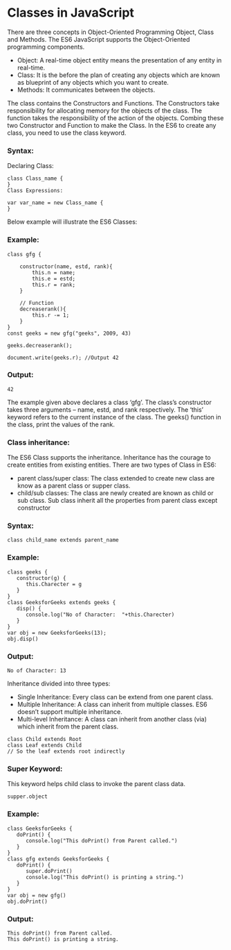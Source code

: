 # Classes in JavaScript

There are three concepts in Object-Oriented Programming Object, Class and Methods. The ES6 JavaScript supports the Object-Oriented programming components.

- Object: A real-time object entity means the presentation of any entity in real-time.
- Class: It is the before the plan of creating any objects which are known as blueprint of any objects which you want to create.
- Methods: It communicates between the objects.

The class contains the Constructors and Functions. The Constructors take responsibility for allocating memory for the objects of the class. The function takes the responsibility of the action of the objects. Combing these two Constructor and Function to make the Class.
In the ES6 to create any class, you need to use the class keyword.

### Syntax:
Declaring Class:

```
class Class_name {  
}
Class Expressions:

var var_name = new Class_name {  
}
```
Below example will illustrate the ES6 Classes:

### Example:
```
class gfg {  

    constructor(name, estd, rank){ 
        this.n = name; 
        this.e = estd; 
        this.r = rank; 
    } 
  
    // Function 
    decreaserank(){ 
        this.r -= 1; 
    } 
} 
const geeks = new gfg("geeks", 2009, 43) 
      
geeks.decreaserank(); 
      
document.write(geeks.r); //Output 42 
```

### Output:
```
42
```

The example given above declares a class ‘gfg’. The class’s constructor takes three arguments – name, estd, and rank respectively. The ‘this’ keyword refers to the current instance of the class. The geeks() function in the class, print the values of the rank.

### Class inheritance: 
The ES6 Class supports the inheritance. Inheritance has the courage to create entities from existing entities. There are two types of Class in ES6:

- parent class/super class: The class extended to create new class are know as a parent class or supper class.
- child/sub classes: The class are newly created are known as child or sub class. Sub class inherit all the properties from parent class except constructor

### Syntax:
```
class child_name extends parent_name
```

### Example:
```
class geeks {  
   constructor(g) {  
      this.Charecter = g 
   }  
}  
class GeeksforGeeks extends geeks {  
   disp() {  
      console.log("No of Character:  "+this.Charecter)  
   }  
}  
var obj = new GeeksforGeeks(13);  
obj.disp() 
``` 
### Output:
```
No of Character: 13
```

Inheritance divided into three types:

- Single Inheritance: Every class can be extend from one parent class.
- Multiple Inheritance: A class can inherit from multiple classes. ES6 doesn’t support multiple inheritance.
- Multi-level Inheritance: A class can inherit from another class (via) which inherit from the parent class.
```
class Child extends Root
class Leaf extends Child 
// So the leaf extends root indirectly
```
### Super Keyword: 
This keyword helps child class to invoke the parent class data.
```
supper.object
```
### Example:
```
class GeeksforGeeks {  
   doPrint() { 
      console.log("This doPrint() from Parent called.")  
   }  
}   
class gfg extends GeeksforGeeks {  
   doPrint() {  
      super.doPrint()  
      console.log("This doPrint() is printing a string.")  
   }  
}  
var obj = new gfg()  
obj.doPrint() 
```
### Output:
```
This doPrint() from Parent called.
This doPrint() is printing a string.
```
